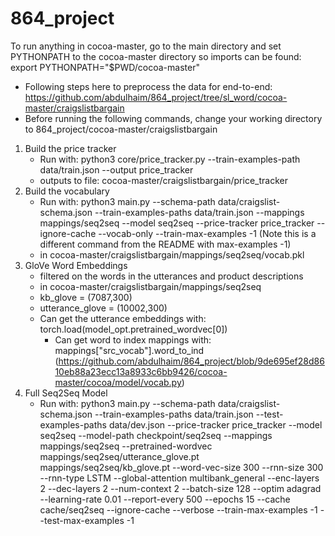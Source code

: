 # 864_project

To run anything in cocoa-master, go to the main directory and set PYTHONPATH to the cocoa-master directory so imports can be found: export PYTHONPATH="$PWD/cocoa-master"

- Following steps here to preprocess the data for end-to-end: https://github.com/abdulhaim/864_project/tree/sl_word/cocoa-master/craigslistbargain
- Before running the following commands, change your working directory to 864_project/cocoa-master/craigslistbargain
1. Build the price tracker 
	- Run with: python3 core/price_tracker.py --train-examples-path data/train.json --output price_tracker
	- outputs to file: cocoa-master/craigslistbargain/price_tracker
2. Build the vocabulary
 	- Run with: python3 main.py --schema-path data/craigslist-schema.json --train-examples-paths data/train.json --mappings mappings/seq2seq --model seq2seq --price-tracker price_tracker --ignore-cache --vocab-only --train-max-examples -1 (Note this is a different command from the README with max-examples -1)
	- in cocoa-master/craigslistbargain/mappings/seq2seq/vocab.pkl
3. GloVe Word Embeddings 
	- filtered on the words in the utterances and product descriptions 
	- in cocoa-master/craigslistbargain/mappings/seq2seq
	- kb_glove = (7087,300)
	- utterance_glove = (10002,300)
	- Can get the utterance embeddings with: torch.load(model_opt.pretrained_wordvec[0]) 
        - Can get word to index mappings with: mappings["src_vocab"].word_to_ind (https://github.com/abdulhaim/864_project/blob/9de695ef28d8610eb88a23ecc13a8933c6bb9426/cocoa-master/cocoa/model/vocab.py)
4. Full Seq2Seq Model
	- Run with: python3 main.py --schema-path data/craigslist-schema.json --train-examples-paths data/train.json --test-examples-paths data/dev.json --price-tracker price_tracker --model seq2seq --model-path checkpoint/seq2seq --mappings mappings/seq2seq --pretrained-wordvec mappings/seq2seq/utterance_glove.pt mappings/seq2seq/kb_glove.pt --word-vec-size 300 --rnn-size 300 --rnn-type LSTM --global-attention multibank_general --enc-layers 2 --dec-layers 2 --num-context 2 --batch-size 128 --optim adagrad --learning-rate 0.01  --report-every 500 --epochs 15 --cache cache/seq2seq --ignore-cache --verbose --train-max-examples -1 --test-max-examples -1
